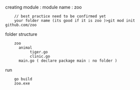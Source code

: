 creating module : module name : zoo

        // best practice need to be confirmed yet
        your folder name (its good if it is zoo )>git mod init github.com/zoo
    

folder structure

        zoo
          animal
               tiger.go
               clinic.go
          main.go ( declare package main : no folder )
              

run

        go build
        zoo.exe
